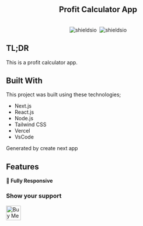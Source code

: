 <h2 align="center">
  Profit Calculator App<br/>
</h2>
<br/>

<div align="center">
<img alt="shieldsio" src="https://img.shields.io/badge/BUILT%20WITH-JAVASCRIPT-blue?style=for-the-badge&logo=appveyor" />&nbsp;
<img alt="shieldsio" src="https://img.shields.io/badge/OPEN-SOURCE-blueviolet?style=for-the-badge&logo=appveyor" />
</div>

## TL;DR

This is a profit calculator app.

## Built With

This project was built using these technologies;

- Next.js
- React.js
- Node.js
- Tailwind CSS
- Vercel
- VsCode

Generated by create next app

## Features

**📱 Fully Responsive**

### Show your support

<a href="https://www.buymeacoffee.com/omergencoglu" target="_blank"><img src="https://cdn.buymeacoffee.com/buttons/default-blue.png" alt="Buy Me A Coffee" height="40"></a>
